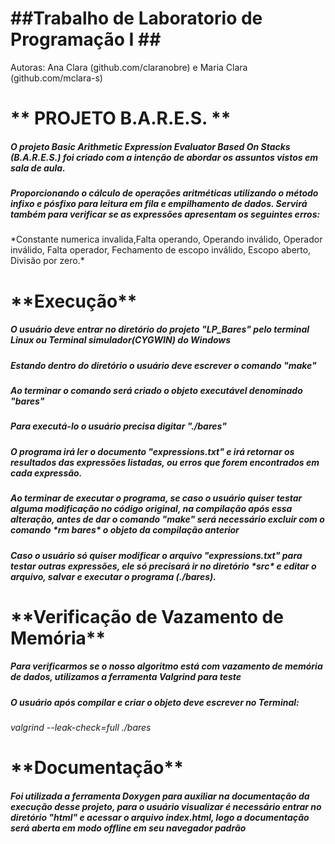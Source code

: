 <h1>##Trabalho de Laboratorio de Programação I ##</h1>
Autoras: Ana Clara (github.com/claranobre) e Maria Clara (github.com/mclara-s)

<h1>** PROJETO B.A.R.E.S. **</h1>

<h5>O projeto Basic Arithmetic Expression Evaluator Based On Stacks (B.A.R.E.S.) foi criado com a intenção de abordar os assuntos vistos em sala de aula.</h5>
<h5>Proporcionando o cálculo de operações aritméticas utilizando o método infixo e pósfixo para leitura em fila e empilhamento de dados. Servirá também para verificar se as expressões apresentam os seguintes erros:</h5>
*Constante numerica invalida,Falta operando, Operando inválido, Operador inválido, Falta operador, Fechamento de escopo inválido, Escopo aberto, Divisão por zero.*

<h1>**Execução**</h1>

<h5>O usuário deve entrar no diretório do projeto "LP_Bares" pelo terminal Linux ou Terminal simulador(CYGWIN) do Windows</h5>
<h5>Estando dentro do diretório o usuário deve escrever o comando "make"</h5>
<h5>Ao terminar o comando será criado o objeto executável denominado "bares"</h5>
<h5>Para executá-lo o usuário precisa digitar "./bares"</h5>
<h5>O programa irá ler o documento "expressions.txt" e irá retornar os resultados das expressões listadas, ou erros que forem encontrados em cada expressão.</h5>
<h5>Ao terminar de executar o programa, se caso o usuário quiser testar alguma modificação no código original, na compilação após essa alteração, antes de dar o comando "make" será necessário excluir com o comando *rm bares* o objeto da compilação anterior</h5>
<h5>Caso o usuário só quiser modificar o arquivo "expressions.txt" para testar outras expressões, ele só precisará ir no diretório *src* e editar o arquivo, salvar e executar o programa (./bares). </h5> 

<h1>**Verificação de Vazamento de Memória** </h1>

<h5>Para verificarmos se o nosso algoritmo está com vazamento de memória de dados, utilizamos a ferramenta Valgrind para teste</h5>
<h5>O usuário após compilar e criar o objeto deve escrever no Terminal:</h5>

*valgrind --leak-check=full ./bares*

<h1>**Documentação**</h1>

<h5> Foi utilizada a ferramenta Doxygen para auxiliar na documentação da execução desse projeto, para o usuário visualizar é necessário entrar no diretório "html" e acessar o arquivo index.html, logo a documentação será aberta em modo offline em seu navegador padrão</h5>
